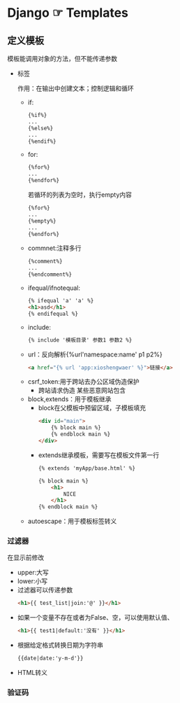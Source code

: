 # Django ☞ Templates
## 定义模板
模板能调用对象的方法，但不能传递参数
* 标签
    
    作用：在输出中创建文本；控制逻辑和循环
    * if:
        ```HTML
        {%if%}
        ...
        {%else%}
        ...
        {%endif%}
        ```
    * for:
        ```HTML
        {%for%}
        ...
        {%endfor%}
        ```
        若循环的列表为空时，执行empty内容
        ```HTML
        {%for%}
        ...
        {%empty%}
        ...
        {%endfor%}
        ```
    * commnet:注释多行
        ```HTML
        {%comment%}
        ...
        {%endcomment%}
        ```
    * ifequal/ifnotequal:
        ```HTML
        {% ifequal 'a' 'a' %}
        <h1>asd</h1>
        {% endifequal %}
        ```
    * include:
        ```HTML
        {% include '模板目录' 参数1 参数2 %}
        ```
    * url：反向解析{%url'namespace:name' p1 p2%}
        ```HTML
        <a href="{% url 'app:xioshengwaer' %}">链接</a>
        ```
    * csrf_token:用于跨站去办公区域伪造保护
        * 跨站请求伪造
            某些恶意网站包含
    * block,extends：用于模板继承
        * block在父模板中预留区域，子模板填充
            ```HTML
            <div id="main">
                {% block main %}
                {% endblock main %}
            </div>
            ```
        * extends继承模板，需要写在模板文件第一行
            ```HTML
            {% extends 'myApp/base.html' %}

            {% block main %}
                <h1>
                    NICE
                </h1>
            {% endblock main %}
            ```
    * autoescape：用于模板标签转义
### 过滤器
在显示前修改
* upper:大写
* lower:小写
* 过滤器可以传递参数
    ```HTML
    <h1>{{ test_list|join:'@' }}</h1>
    ```
* 如果一个变量不存在或者为False、空，可以使用默认值、
    ```HTML
    <h1>{{ test1|default:'没有' }}</h1>
    ```
* 根据给定格式转换日期为字符串
    ```HTML
    {{date|date:'y-m-d'}}
    ```
* HTML转义
### 验证码
